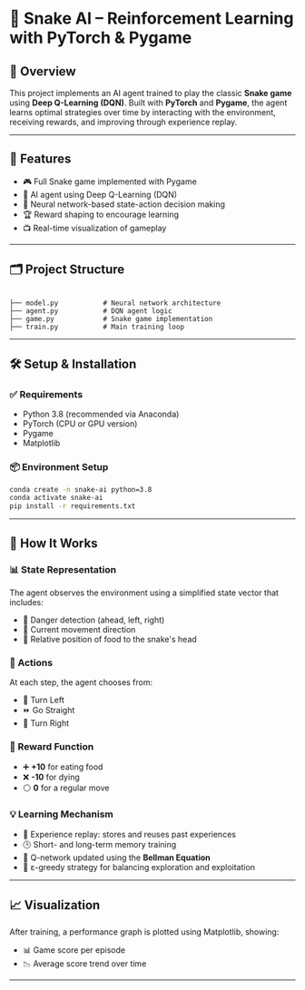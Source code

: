 # 🐍 Snake AI – Reinforcement Learning with PyTorch & Pygame

## 📌 Overview

This project implements an AI agent trained to play the classic **Snake game** using **Deep Q-Learning (DQN)**. Built with **PyTorch** and **Pygame**, the agent learns optimal strategies over time by interacting with the environment, receiving rewards, and improving through experience replay.

---

## 🚀 Features

- 🎮 Full Snake game implemented with Pygame  
- 🤖 AI agent using Deep Q-Learning (DQN)  
- 🧠 Neural network-based state-action decision making  
- 🏆 Reward shaping to encourage learning  
- 📺 Real-time visualization of gameplay  

---

## 🗂️ Project Structure

```

├── model.py           # Neural network architecture
├── agent.py           # DQN agent logic
├── game.py            # Snake game implementation
├── train.py           # Main training loop

````

---

## 🛠️ Setup & Installation

### ✅ Requirements

- Python 3.8 (recommended via Anaconda)
- PyTorch (CPU or GPU version)
- Pygame
- Matplotlib

### 📦 Environment Setup

```bash
conda create -n snake-ai python=3.8
conda activate snake-ai
pip install -r requirements.txt
````

---

## 🤖 How It Works

### 📊 State Representation

The agent observes the environment using a simplified state vector that includes:

* 🚧 Danger detection (ahead, left, right)
* 🔁 Current movement direction
* 🍎 Relative position of food to the snake's head

### 🧠 Actions

At each step, the agent chooses from:

* 🔄 Turn Left
* ⏩ Go Straight
* 🔁 Turn Right

### 🎯 Reward Function

* ➕ **+10** for eating food
* ❌ **-10** for dying
* ⚪ **0** for a regular move

### 💡 Learning Mechanism

* 🧠 Experience replay: stores and reuses past experiences
* 🕒 Short- and long-term memory training
* 🔁 Q-network updated using the **Bellman Equation**
* 🎲 ε-greedy strategy for balancing exploration and exploitation

---

## 📈 Visualization

After training, a performance graph is plotted using Matplotlib, showing:

* 📊 Game score per episode
* 📉 Average score trend over time

---




